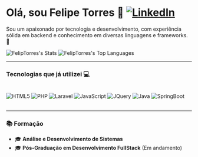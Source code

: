# Olá, sou Felipe Torres 👋 [![LinkedIn](https://img.shields.io/badge/LinkedIn-0077B5?style=for-the-badge&logo=linkedin&logoColor=white)](https://www.linkedin.com/in/felipe-torres-b6b54b207/)

Sou um apaixonado por tecnologia e desenvolvimento, com experiência sólida em backend e conhecimento em diversas linguagens e frameworks. 🚀

![FelipTorres's Stats](https://github-readme-stats.vercel.app/api?username=FelipTorres&theme=dark&show_icons=true&hide_border=true&count_private=true)
![FelipTorres's Top Languages](https://github-readme-stats.vercel.app/api/top-langs/?username=FelipTorres&theme=dark&show_icons=true&hide_border=true&layout=compact)

---

### Tecnologias que já utilizei 💻

<div style="display: inline_block"><br/>
    <img align="center" alt="HTML5" src="https://img.shields.io/badge/HTML5-E34F26?style=for-the-badge&logo=html5&logoColor=white">
    <img align="center" alt="PHP" src="https://img.shields.io/badge/PHP-777BB4?style=for-the-badge&logo=php&logoColor=white">
    <img align="center" alt="Laravel" src="https://img.shields.io/badge/Laravel-FF2D20?style=for-the-badge&logo=laravel&logoColor=white">
    <img align="center" alt="JavaScript" src="https://img.shields.io/badge/JavaScript-323330?style=for-the-badge&logo=javascript&logoColor=F7DF1E">
    <img align="center" alt="JQuery" src="https://img.shields.io/badge/jQuery-0769AD?style=for-the-badge&logo=jquery&logoColor=white">
    <img align="center" alt="Java" src="https://img.shields.io/badge/Java-ED8B00?style=for-the-badge&logo=openjdk&logoColor=white">
    <img align="center" alt="SpringBoot" src="https://img.shields.io/badge/Spring-6DB33F?style=for-the-badge&logo=spring&logoColor=white">
</div><br>

---

### 📚 Formação

- 🎓 **Análise e Desenvolvimento de Sistemas**  
- 🎓 **Pós-Graduação em Desenvolvimento FullStack** (Em andamento)
